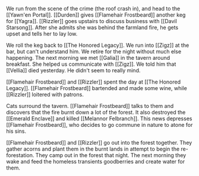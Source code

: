 We run from the scene of the crime (the roof crash in), and head to the [[Yawn'en Portal]]. [[Durden]] gives [[Flamehair Frostbeard]] another keg for [[Yagra]]. [[Rizzler]] goes upstairs to discuss business with [[Davil Starsong]]. After she admits she was behind the farmland fire, he gets upset and tells her to lay low.

We roll the keg back to  [[The Honored Legacy]]. We run into [[Zigz]] at the bar, but can't understand him. We retire for the night without much else happening. The next morning we met [[Galia]] in the tavern around breakfast. She helped us communicate with [[Zigz]]. We told him that [[Vellia]] died yesterday. He didn't seem to really mind.

[[Flamehair Frostbeard]] and [[Rizzler]] spent the day at [[The Honored Legacy]]. [[Flamehair Frostbeard]] bartended and made some wine, while [[Rizzler]] loitered with patrons.

Cats surround the tavern. [[Flamehair Frostbeard]] talks to them and discovers that the fire burnt down a lot of the forest. It also destroyed the [[Emerald Enclave]] and killed [[Melannor Felbranch]]. This news depresses [[Flamehair Frostbeard]], who decides to go commune in nature to atone for his sins.

[[Flamehair Frostbeard]] and [[Rizzler]] go out into the forest together. They gather acorns and plant them in the burnt lands in attempt to begin the re-forestation. They camp out in the forest that night. The next morning they wake and feed the homeless transients goodberries and create water for them.